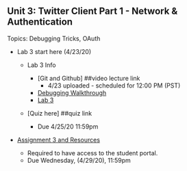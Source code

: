 ## Unit 3: Twitter Client Part 1 - Network & Authentication
Topics: Debugging Tricks, OAuth
* Lab 3 start here (4/23/20)
   * Lab 3 Info 
      * [Git and Github] ##video lecture link
          * 4/23 uploaded - scheduled for 12:00 PM (PST)
      * [Debugging Walkthrough](https://www.youtube.com/watch?v=UH7bGwf7tM0&list=PLIqdEn7Fno3jD-xkugtPi1UoQJs1xoa17)
      * [Lab 3](https://courses.codepath.com/courses/android_university/unit/3#!exercises)
      
    * [Quiz here] ##quiz link
      * Due 4/25/20 11:59pm
      
* [Assignment 3 and Resources](https://courses.codepath.com/courses/android_university/unit/3#!assignment)
   * Required to have access to the student portal.
   * Due Wednesday, (4/29/20), 11:59pm
   
